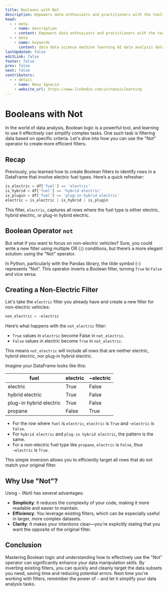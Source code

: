 ```yaml
---
title: Booleans with Not
description: Empowers data enthusiasts and practitioners with the tools and knowledge to unlock the potential of data.
head:
  - - meta
    - name: description
    - content: Empowers data enthusiasts and practitioners with the tools and knowledge to unlock the potential of data.
  - - meta
    - name: keywords
      content: data data science machine learning AI data analysis data-driven data enthusiasts data practitioners
lastUpdated: false
editLink: false
footer: false
prev: false
next: false
contributors:
  - - detail
    - name: Noey Ignacio
    - website_url: https://www.linkedin.com/in/noeyislearning
---
```


# Booleans with Not

In the world of data analysis, Boolean logic is a powerful tool, and learning to use it effectively can simplify complex tasks. One such task is filtering data based on specific criteria. Let's dive into how you can use the "Not" operator to create more efficient filters.

## Recap

Previously, you learned how to create Boolean filters to identify rows in a DataFrame that involve electric fuel types. Here’s a quick refresher:

```python
is_electric = df['fuel'] == 'electric'
is_hybrid = df['fuel'] == 'hybrid electric'
is_plugin = df['fuel'] == 'plug-in hybrid electric'
electric = is_electric | is_hybrid | is_plugin
```

This filter, `electric`, captures all rows where the fuel type is either electric, hybrid electric, or plug-in hybrid electric.

## Boolean Operator `not`

But what if you want to focus on non-electric vehicles? Sure, you could write a new filter using multiple OR (`|`) conditions, but there’s a more elegant solution: using the "Not" operator.

In Python, particularly with the Pandas library, the tilde symbol (`~`) represents "Not". This operator inverts a Boolean filter, turning `True` to `False` and vice versa.

## Creating a Non-Electric Filter

Let's take the `electric` filter you already have and create a new filter for non-electric vehicles:

```python
non_electric = ~electric
```

Here’s what happens with the `not_electric` filter:

- `True` values in `electric` become False in `not_electric`.
- `False` values in electric become `True` in `not_electric`.

This means `not_electric` will include all rows that are neither electric, hybrid electric, nor plug-in hybrid electric.

Imagine your DataFrame looks like this:

| fuel                    | electric | ~electric |
| ----------------------- | -------- | --------- |
| electric                | True     | False     |
| hybrid electric         | True     | False     |
| plug-in hybrid electric | True     | False     |
| propane                 | False    | True      |

- For the row where `fuel` is `electric`, `electric` is `True` and `~electric` is `False`.
- For `hybrid electric` and `plug-in hybrid electric`, the pattern is the same.
- For a non-electric fuel type like `propane`, `electric` is `False`, thus `~electric` is `True`.

This simple inversion allows you to efficiently target all rows that do not match your original filter.

## Why Use "Not"?

Using `~` (Not) has several advantages:

- **Simplicity**: It reduces the complexity of your code, making it more readable and easier to maintain.
- **Efficiency**: You leverage existing filters, which can be especially useful in larger, more complex datasets.
- **Clarity**: It makes your intentions clear—you're explicitly stating that you want the opposite of the original filter.

## Conclusion

Mastering Boolean logic and understanding how to effectively use the "Not" operator can significantly enhance your data manipulation skills. By inverting existing filters, you can quickly and cleanly target the data subsets you need, saving time and reducing potential errors. Next time you're working with filters, remember the power of `~` and let it simplify your data analysis tasks.
